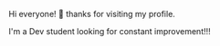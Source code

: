 Hi everyone! 👋 thanks for visiting my profile. 

I'm a Dev student looking for constant improvement!!!
